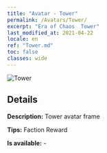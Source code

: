 ```yaml
---
title: "Avatar - Tower"
permalink: /Avatars/Tower/
excerpt: "Era of Chaos  Tower"
last_modified_at: 2021-04-22
locale: en
ref: "Tower.md"
toc: false
classes: wide
---
```

 ![Tower](/images/a/avatarFrame_5.png)

## Details

 **Description:** Tower avatar frame 

 **Tips:** Faction Reward 

 **Is available:**  - 

